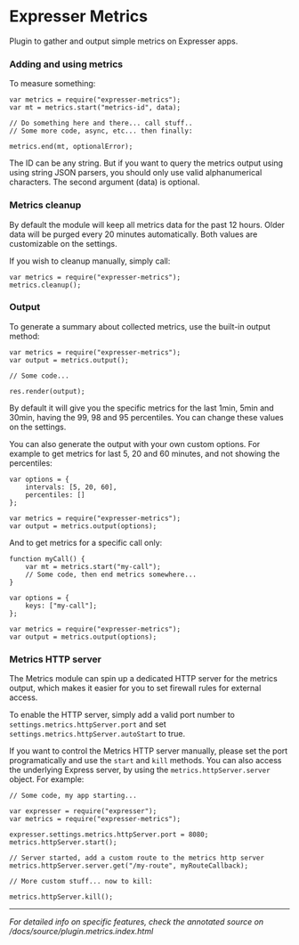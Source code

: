 # Expresser Metrics

Plugin to gather and output simple metrics on Expresser apps.

### Adding and using metrics

To measure something:

    var metrics = require("expresser-metrics");
    var mt = metrics.start("metrics-id", data);

    // Do something here and there... call stuff..
    // Some more code, async, etc... then finally:

    metrics.end(mt, optionalError);

The ID can be any string. But if you want to query the metrics output using
using string JSON parsers, you should only use valid alphanumerical characters.
The second argument (data) is optional.

### Metrics cleanup

By default the module will keep all metrics data for the past 12 hours.
Older data will be purged every 20 minutes automatically. Both values
are customizable on the settings.

If you wish to cleanup manually, simply call:

    var metrics = require("expresser-metrics");
    metrics.cleanup();

### Output

To generate a summary about collected metrics, use the built-in output method:

    var metrics = require("expresser-metrics");
    var output = metrics.output();

    // Some code...

    res.render(output);

By default it will give you the specific metrics for the last 1min, 5min and 30min,
having the 99, 98 and 95 percentiles. You can change these values on the settings.

You can also generate the output with your own custom options. For example to get
metrics for last 5, 20 and 60 minutes, and not showing the percentiles:

    var options = {
        intervals: [5, 20, 60],
        percentiles: []
    };

    var metrics = require("expresser-metrics");
    var output = metrics.output(options);

And to get metrics for a specific call only:

    function myCall() {
        var mt = metrics.start("my-call");
        // Some code, then end metrics somewhere...
    }

    var options = {
        keys: ["my-call"];
    };

    var metrics = require("expresser-metrics");
    var output = metrics.output(options);

### Metrics HTTP server

The Metrics module can spin up a dedicated HTTP server for the metrics output,
which makes it easier for you to set firewall rules for external access.

To enable the HTTP server, simply add a valid port number to `settings.metrics.httpServer.port`
and set `settings.metrics.httpServer.autoStart` to true.

If you want to control the Metrics HTTP server manually, please set the port programatically
and use the `start` and `kill` methods. You can also access the underlying Express server,
by using the `metrics.httpServer.server` object. For example:

    // Some code, my app starting...

    var expresser = require("expresser");
    var metrics = require("expresser-metrics");

    expresser.settings.metrics.httpServer.port = 8080;
    metrics.httpServer.start();

    // Server started, add a custom route to the metrics http server
    metrics.httpServer.server.get("/my-route", myRouteCallback);

    // More custom stuff... now to kill:

    metrics.httpServer.kill();

---

*For detailed info on specific features, check the annotated source on /docs/source/plugin.metrics.index.html*
